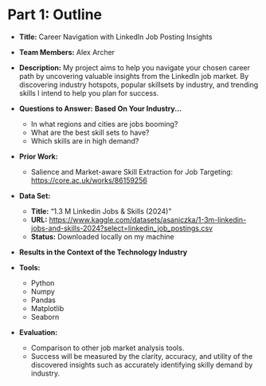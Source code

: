 # Part 1: Outline

- **Title:** Career Navigation with LinkedIn Job Posting Insights

- **Team Members:** Alex Archer

- **Description:**
    My project aims to help you navigate your chosen career path by uncovering valuable insights from the LinkedIn job market. By discovering industry hotspots, popular skillsets by industry, and trending skills I intend to help you plan for success.

- **Questions to Answer:**
**Based On Your Industry...**
    - In what regions and cities are jobs booming?
    - What are the best skill sets to have?
    - Which skills are in high demand?

- **Prior Work:**
    - Salience and Market-aware Skill Extraction for Job Targeting: https://core.ac.uk/works/86159256

- **Data Set:**
    - **Title:** “1.3 M Linkedin Jobs & Skills (2024)”
    - **URL:** https://www.kaggle.com/datasets/asaniczka/1-3m-linkedin-jobs-and-skills-2024?select=linkedin_job_postings.csv
    - **Status:** Downloaded locally on my machine

- **Results in the Context of the Technology Industry**


- **Tools:**
    - Python
    - Numpy
    - Pandas
    - Matplotlib
    - Seaborn

- **Evaluation:**
    - Comparison to other job market analysis tools.
    - Success will be measured by the clarity, accuracy, and utility of the discovered insights such as accurately identifying skilly demand by industry.
